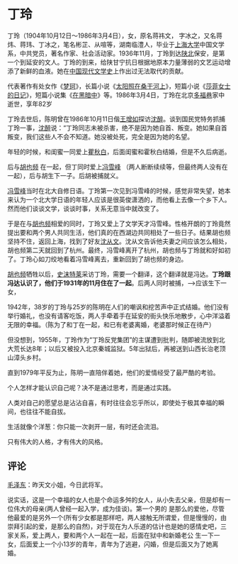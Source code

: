 # 丁玲

丁玲（1904年10月12日～1986年3月4日），女，原名蒋祎文， 字冰之，又名蒋炜、蒋玮、丁冰之，笔名彬芷、从喧等，湖南临澧人，毕业于[上海大学](https://baike.baidu.com/item/上海大学?fromModule=lemma_inlink)中国文学系，中共党员，著名作家、社会活动家。1936年11月，丁玲到达[陕北](https://baike.baidu.com/item/陕北/2091822?fromModule=lemma_inlink)保安，是第一个到延安的文人。丁玲的到来，给陕甘宁抗日根据地原本力量薄弱的文艺运动增添了新鲜的血液。她在[中国现代文学史](https://baike.baidu.com/item/中国现代文学史/6719081?fromModule=lemma_inlink)上作出过无法取代的贡献。 

代表著作有处女作《[梦珂](https://baike.baidu.com/item/梦珂?fromModule=lemma_inlink)》，长篇小说《[太阳照在桑干河上](https://baike.baidu.com/item/太阳照在桑干河上/5683243?fromModule=lemma_inlink)》，短篇小说《[莎菲女士的日记](https://baike.baidu.com/item/莎菲女士的日记/7887681?fromModule=lemma_inlink)》，短篇小说集《[在黑暗中](https://baike.baidu.com/item/在黑暗中/4459221?fromModule=lemma_inlink)》等。1986年3月4日，丁玲在北京[多福巷](https://baike.baidu.com/item/多福巷/6460820?fromModule=lemma_inlink)家中逝世，享年82岁

丁玲去世后，陈明曾在1986年10月11日偕[王增如](https://baike.baidu.com/item/王增如?fromModule=lemma_inlink)探访[沈醉](https://baike.baidu.com/item/沈醉/3631?fromModule=lemma_inlink)。谈到国民党特务抓捕丁玲一事，[沈醉](https://baike.baidu.com/item/沈醉/3631?fromModule=lemma_inlink)说：“丁玲同志未被杀害，绝不是因为她自首、叛变。她如果自首叛变，我们这些人不会不知道。她没被处死，完全是因为她的名望。

年轻的时候，和闺蜜一同爱上[瞿秋白](https://baike.baidu.com/item/瞿秋白?fromModule=lemma_inlink)，后面闺蜜和霍秋白结婚，但是不久后病逝。

后与[胡也频](https://baike.baidu.com/item/胡也频?fromModule=lemma_inlink) 在一起，但丁同时爱上[冯雪峰](https://baike.baidu.com/item/冯雪峰?fromModule=lemma_inlink) （两人断断续续等，但最终两人没有在一起），后与胡生下一子。后胡被捕就义。

[冯雪峰](https://baike.baidu.com/item/冯雪峰?fromModule=lemma_inlink)当时在北大自修日语。丁玲第一次见到冯雪峰的时候，感觉非常失望，她本来认为一个北大学日语的年轻人应该是很英俊潇洒的，而他看上去像一个乡下人。然而他们谈谈文学，谈谈时事，关系无意当中就改变了。

于是在与[胡也频](https://baike.baidu.com/item/胡也频?fromModule=lemma_inlink)相爱的同时，丁玲又爱上了文学天才冯雪峰。性格开朗的丁玲竟然提出要和两个男人共同生活，他们真的在西湖边共同相处了一些日子。结果胡也频坚持不住，返回上海，找到了好友[沈从文](https://baike.baidu.com/item/沈从文?fromModule=lemma_inlink)。沈从文告诉他夫妻之间应该怎么相处，胡也频第二天就回到了杭州。最终，冯雪峰离开了杭州，胡也频与丁玲就和好如初了。丁玲心如刀绞地看着冯雪峰离去，重新回到了胡也频的身边。

[胡也频](https://baike.baidu.com/item/胡也频?fromModule=lemma_inlink)牺牲以后，[史沫特莱](https://baike.baidu.com/item/史沫特莱?fromModule=lemma_inlink)采访丁玲，需要一个翻译，这个翻译就是冯达。**丁玲跟冯达认识了，他们于1931年的11月住在了一起**。后两人同时被捕，-->应该生下一女，

1942年，38岁的丁玲与25岁的陈明在人们的嘲讽和挖苦声中正式结婚。他们没有举行婚礼，也没有请客吃饭，两人手牵着手在延安的街头快乐地散步，心中洋溢着无限的幸福。（陈为了和丁在一起，和已有老婆离婚，老婆那时候正在待产）

但没想到，1955年，丁玲作为“丁玲反党集团”的主谋遭到批判，随即被流放到北大荒长达8年；以后又被投入北京秦城监狱。5年出狱后，再被送到山西长治老顶山漳头乡村。

直到1979年平反为止，陈明一直陪伴着她，他们的爱情经受了最严酷的考验。



个人怎样才能认识自己呢？决不是通过思考，而是通过实践。

人类对自己的愿望总是沾沾自喜，有时往往会忘乎所以，即使处于极其幸福的瞬间，也往往不能自拔。

生活就像个洋葱：你只能一次剥开一层，有时还会流泪。

只有伟大的人格，才有伟大的风格。

## 评论

[毛泽东](https://baike.baidu.com/item/毛泽东/113835?fromModule=lemma_inlink)：昨天文小姐，今日武将军。

说实话，这是一个幸福的女人也是个命运多舛的女人，从小失去父亲，但是却有一位伟大的母亲(两人曾经一起入学，成为佳谈)。第一个男的 是那么的爱他，尽管他最爱的是另外一个(所有少女都是那样吧，两人接触无所谓爱，但是慢慢的，由崇拜引起的爱，是那么的自然)，对于现在为人乐道的估计也是她的感情史吧，三家关系，爱上两人，要和两个人一起在一起，后面在狱中和新婚老公 生一下一女，后面爱上一个小13岁的青年，青年为了逃避，闪婚，但是后面又为了她离婚。

